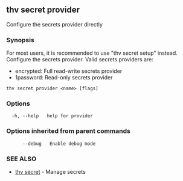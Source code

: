## thv secret provider

Configure the secrets provider directly

### Synopsis

For most users, it is recommended to use "thv secret setup" instead.
Configure the secrets provider.
Valid secrets providers are:
  - encrypted: Full read-write secrets provider
  - 1password: Read-only secrets provider

```
thv secret provider <name> [flags]
```

### Options

```
  -h, --help   help for provider
```

### Options inherited from parent commands

```
      --debug   Enable debug mode
```

### SEE ALSO

* [thv secret](thv_secret.md)	 - Manage secrets

